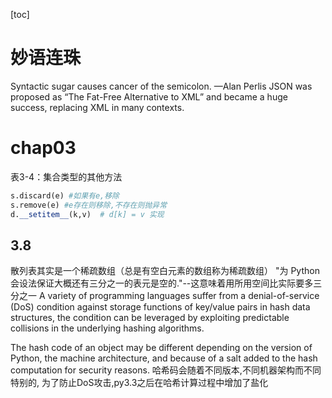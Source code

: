 [toc]
# 妙语连珠
Syntactic sugar causes cancer of the semicolon.
—Alan Perlis
JSON was proposed as “The Fat-Free Alternative to XML” and became a huge success, replacing XML in many contexts.

# chap03
表3-4：集合类型的其他方法
```python
s.discard(e) #如果有e,移除
s.remove(e) #e存在则移除,不存在则抛异常
d.__setitem__(k,v)  # d[k] = v 实现

```
## 3.8
散列表其实是一个稀疏数组（总是有空白元素的数组称为稀疏数组）
"为 Python 会设法保证大概还有三分之一的表元是空的."--这意味着用所用空间比实际要多三分之一
A variety of programming languages suffer from a denial-of-service (DoS) condition against storage functions of key/value pairs in hash data structures, the condition can be leveraged by exploiting predictable collisions in the underlying hashing algorithms.

The hash code of an object may be different depending on the version of Python, the machine architecture, and because of a salt added to the hash computation for security reasons.
哈希码会随着不同版本,不同机器架构而不同特别的, 为了防止DoS攻击,py3.3之后在哈希计算过程中增加了盐化